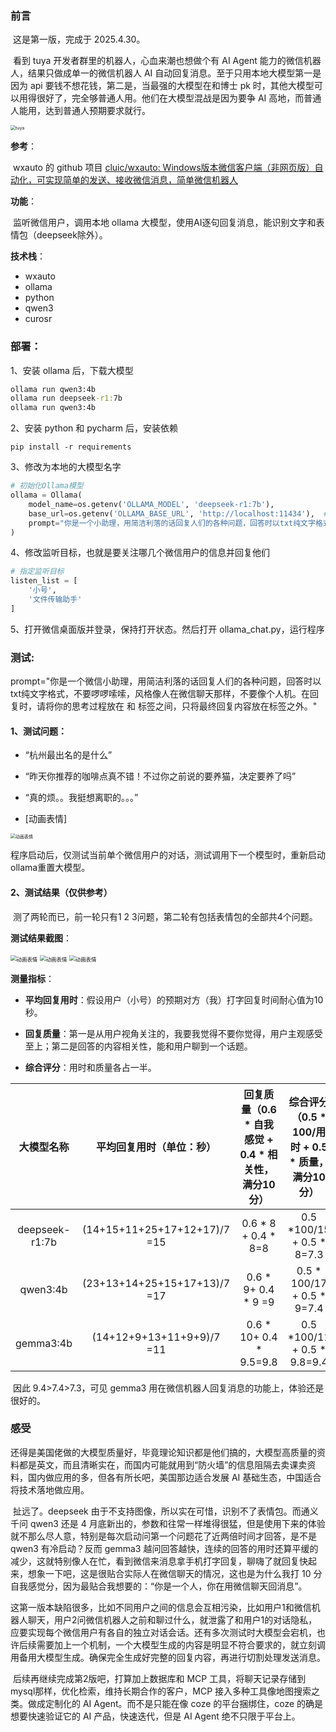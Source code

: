 ### 前言

​	这是第一版，完成于 2025.4.30。

​	看到 tuya 开发者群里的机器人，心血来潮也想做个有 AI Agent 能力的微信机器人，结果只做成单一的微信机器人 AI 自动回复消息。至于只用本地大模型第一是因为 api 要钱不想花钱，第二是，当最强的大模型在和博士 pk 时，其他大模型可以用得很好了，完全够普通人用。他们在大模型混战是因为要争 AI 高地，而普通人能用，达到普通人预期要求就行。

<img src="./md-pictures/tuya小助理对话.png#pic" alt="tuya" style="zoom:50%;" />

**参考**：

​	wxauto 的 github 项目 [cluic/wxauto: Windows版本微信客户端（非网页版）自动化，可实现简单的发送、接收微信消息，简单微信机器人](https://github.com/cluic/wxauto)

**功能**：

​	监听微信用户，调用本地 ollama 大模型，使用AI逐句回复消息，能识别文字和表情包（deepseek除外）。

**技术栈**：

- wxauto
- ollama
- python
- qwen3
- curosr

### 部署：

1、安装 ollama 后，下载大模型

```cmd
ollama run qwen3:4b
ollama run deepseek-r1:7b
ollama run qwen3:4b
```

2、安装 python 和 pycharm 后，安装依赖

```
pip install -r requirements
```

3、修改为本地的大模型名字

```python
# 初始化Ollama模型
ollama = Ollama(
    model_name=os.getenv('OLLAMA_MODEL', 'deepseek-r1:7b'),
    base_url=os.getenv('OLLAMA_BASE_URL', 'http://localhost:11434'),  # 默认本地地址
    prompt="你是一个小助理，用简洁利落的话回复人们的各种问题，回答时以txt纯文字格式，不要啰啰嗦嗦，风格像人在微信聊天那样，不要像个人机。在回复时，请将你的思考过程放在<think>和</think>标签之间，只将最终回复内容放在标签之外。"
)
```

4、修改监听目标，也就是要关注哪几个微信用户的信息并回复他们

```python
# 指定监听目标
listen_list = [
    '小号',
    '文件传输助手'
]
```

5、打开微信桌面版并登录，保持打开状态。然后打开 ollama_chat.py，运行程序

### 测试:

​	prompt="你是一个微信小助理，用简洁利落的话回复人们的各种问题，回答时以txt纯文字格式，不要啰啰嗦嗦，风格像人在微信聊天那样，不要像个人机。在回复时，请将你的思考过程放在 <think> 和 </think> 标签之间，只将最终回复内容放在标签之外。"

#### 1、测试问题：

- “杭州最出名的是什么”

- “昨天你推荐的咖啡点真不错！不过你之前说的要养猫，决定要养了吗”

- “真的烦。。我挺想离职的。。。”

- [动画表情]

<img src="./md-pictures/吸吮手指-微信动画表情.jpg#pi" alt="动画表情" style="zoom:50%;" />

​	程序启动后，仅测试当前单个微信用户的对话，测试调用下一个模型时，重新启动ollama重置大模型。
#### 2、测试结果（仅供参考）

​	测了两轮而已，前一轮只有1 2 3问题，第二轮有包括表情包的全部共4个问题。

**测试结果截图**：

<img src="./md-pictures/deepseek-r17b对话.png#pi" alt="动画表情" style="zoom:60%;" />

<img src="./md-pictures/qwen3对话.png#pi" alt="动画表情" style="zoom:60%;" />

<img src="./md-pictures/gemma3对话.png#pi" alt="动画表情" style="zoom:60%;" />

**测量指标**：

- **平均回复用时**：假设用户（小号）的预期对方（我）打字回复时间耐心值为10秒。

- **回复质量**：第一是从用户视角关注的，我要我觉得不要你觉得，用户主观感受至上；第二是回答的内容相关性，能和用户聊到一个话题。

- **综合评分**：用时和质量各占一半。

| 大模型名称 | 平均回复用时（单位：秒） | 回复质量（0.6 * 自我感觉 + 0.4 * 相关性，满分10分） | 综合评分（0.5 * 100/用时 + 0.5 * 质量，满分10分） |
| :--------: | :----: | :--------: | :--------: |
| deepseek-r1:7b     | (14+15+11+25+17+12+17)/7 =15 | 0.6 * 8 + 0.4 * 8=8 | 0.5 *100/15 + 0.5 * 8=7.3 |
| qwen3:4b     | (23+13+14+25+15+17+13)/7 =17 | 0.6 * 9+ 0.4 * 9 =9 | 0.5 * 100/17 + 0.5 * 9=7.4 |
| gemma3:4b | (14+12+9+13+11+9+9)/7 =11 | 0.6 * 10+ 0.4 * 9.5=9.8 | 0.5 *100/11 + 0.5 * 9.8=9.4 |

​	因此 9.4>7.4>7.3，可见 gemma3 用在微信机器人回复消息的功能上，体验还是很好的。



### 感受

​	还得是美国佬做的大模型质量好，毕竟理论知识都是他们搞的，大模型高质量的资料都是英文，而且清晰实在，而国内可能就用到“防火墙”的信息阻隔去卖课卖资料，国内做应用的多，但各有所长吧，美国那边适合发展 AI 基础生态，中国适合将技术落地做应用。

​	扯远了。deepseek 由于不支持图像，所以实在可惜，识别不了表情包。而通义千问 qwen3 还是 4 月底新出的，参数和往常一样堆得很猛，但是使用下来的体验就不那么尽人意，特别是每次启动问第一个问题花了近两倍时间才回答，是不是 qwen3 有冷启动？反而 gemma3 越问回答越快，连续的回答的用时还算平缓的减少，这就特别像人在忙，看到微信来消息拿手机打字回复，聊嗨了就回复快起来，想象一下吧，这是很贴合实际人在微信聊天的情况，这也是为什么我打 10 分自我感觉分，因为最贴合我想要的：“你是一个人，你在用微信聊天回消息”。

​	这第一版本缺陷很多，比如不同用户之间的信息会互相污染，比如用户1和微信机器人聊天，用户2问微信机器人之前和聊过什么，就泄露了和用户1的对话隐私，应要实现每个微信用户有各自的独立对话会话。还有多次测试时大模型会宕机，也许后续需要加上一个机制，一个大模型生成的内容是明显不符合要求的，就立刻调用备用大模型生成。确保完全生成好完整的回复内容，再进行切割处理发送消息。

​	后续再继续完成第2版吧，打算加上数据库和 MCP 工具，将聊天记录存储到mysql那样，优化检索，维持长期合作的客户，MCP 接入多种工具像地图搜索之类。做成定制化的 AI Agent。而不是只能在像 coze 的平台捆绑住，coze 的确是想要快速验证它的 AI 产品，快速迭代，但是 AI Agent 绝不只限于平台上。



